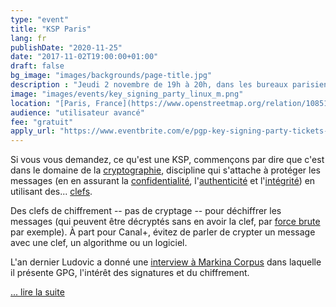 ```yaml
---
type: "event"
title: "KSP Paris"
lang: fr
publishDate: "2020-11-25"
date: "2017-11-02T19:00:00+01:00"
draft: false
bg_image: "images/backgrounds/page-title.jpg"
description : "Jeudi 2 novembre de 19h à 20h, dans les bureaux parisiens de Mozilla, Ludovic Hirlimann (alias usul) organise une « Key signing party »."
image: "images/events/key_signing_party_linux_m.png"
location: "[Paris, France](https://www.openstreetmap.org/relation/1085186#map=19/48.87210/2.34116)"
audience: "utilisateur avancé"
fee: "gratuit"
apply_url: "https://www.eventbrite.com/e/pgp-key-signing-party-tickets-37092612001"
---
```


Si vous vous demandez, ce qu'est une KSP, commençons par dire que c'est
dans le domaine de la
[cryptographie](https://fr.wikipedia.org/wiki/Cryptographie "Cryptographie – Wikipédia"),
discipline qui s'attache à protéger les messages (en en assurant la
[confidentialité](https://fr.wikipedia.org/wiki/Confidentialit%C3%A9 "Confidentialité – Wikipédia"),
l'[authenticité](https://fr.wikipedia.org/wiki/Authentification "Authentification – Wikipédia")
et
l'[intégrité](https://fr.wikipedia.org/wiki/Int%C3%A9grit%C3%A9_%28cryptographie%29 "Intégrité (cryptographie) – Wikipédia"))
en utilisant des...
[clefs](https://fr.wikipedia.org/wiki/Cl%C3%A9_de_chiffrement "Clé de chiffrement – Wikipédia").

Des clefs de chiffrement -- pas de cryptage -- pour déchiffrer les
messages (qui peuvent être décryptés sans en avoir la clef, par [force
brute](https://fr.wikipedia.org/wiki/Attaque_par_force_brute "Attaque par force brute – Wikipédia")
par exemple). À part pour Canal+, évitez de parler de crypter un message
avec une clef, un algorithme ou un logiciel.

L'an dernier Ludovic a donné une [interview à Markina
Corpus](https://makina-corpus.com/blog/metier/2016/repatelier-gpg "Repatelier GPG (17 févr. 2016) Enguerran Colson, Makina Corpus")
dans laquelle il présente GPG, l'intérêt des signatures et du
chiffrement.

[... lire la suite](https://blog.mozfr.org/post/2017/09/Se-rencontrer-pour-echanger-ses-clefs-2-novembre-Paris)
